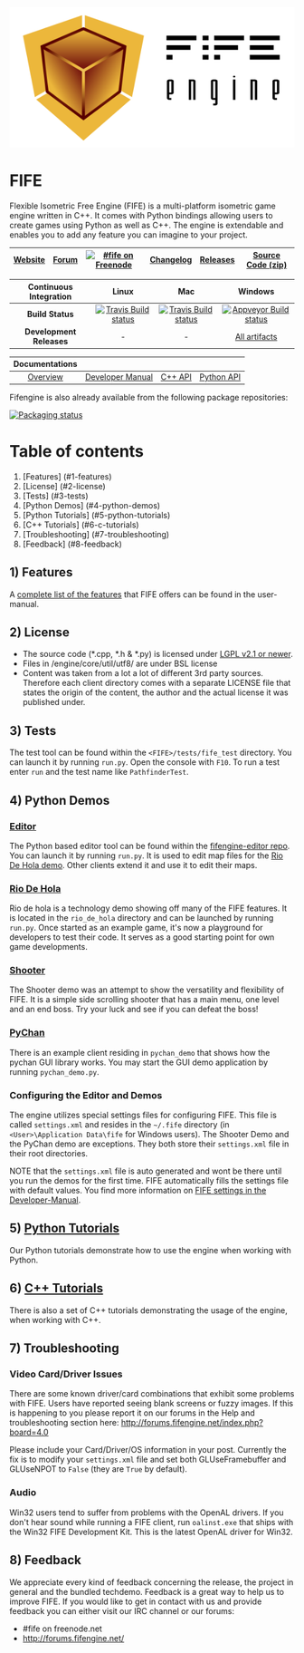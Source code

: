 ![FIFE LOGO](https://raw.githubusercontent.com/fifengine/fifengine/master/doc/logo/FIFE_small_c3.png)

# FIFE

Flexible Isometric Free Engine (FIFE) is a multi-platform isometric game engine written in C++.
It comes with Python bindings allowing users to create games using Python as well as C++. 
The engine is extendable and enables you to add any feature you can imagine to your project.

| [Website](http://fifengine.net/) | [Forum](http://forums.fifengine.net/) | [![#fife on Freenode](https://img.shields.io/badge/freenode-%23fife-green.svg)](https://webchat.freenode.net/?channels=fife) | [Changelog](https://github.com/fifengine/fifengine/blob/master/CHANGELOG.md) | [Releases](https://github.com/fifengine/fifengine/releases) | [Source Code (zip)](https://github.com/fifengine/fifengine/archive/master.zip) |
|:--------:|:--------:|:--------:|:--------:|:--------:|:--------:|

| Continuous Integration | Linux |   Mac    | Windows |
|:----------------------:|:-----:|:--------:|:-------:|
| **Build Status** | [![Travis Build status](https://travis-ci.org/fifengine/fifengine.svg?branch=master)](https://travis-ci.org/fifengine/fifengine) | [![Travis Build status](https://travis-ci.org/fifengine/fifengine.svg?branch=master)](https://travis-ci.org/fifengine/fifengine) | [![Appveyor Build status](https://ci.appveyor.com/api/projects/status/github/fifengine/fifengine?branch=master&svg=true)](https://ci.appveyor.com/project/LinuxDonald/fifengine) | 
| **Development Releases**  |   -    |    -     | [All artifacts](https://ci.appveyor.com/project/LinuxDonald/fifengine/build/artifacts) |

| **Documentations** | | | |
|:----------------------:|:----------------:|:-------:|:----------:|
| [Overview](https://fifengine.github.io/fifengine-docs/) | [Developer Manual](https://fifengine.github.io/fifengine-docs/developer-manual/en/) | [C++ API](http://www.fifengine.net/doxygen) | [Python API](http://www.fifengine.net/epydoc) |

Fifengine is also already available from the following package repositories:

[![Packaging status](https://repology.org/badge/vertical-allrepos/fife.svg)](https://repology.org/metapackage/fife)

# Table of contents
1. [Features]         (#1-features)
2. [License]          (#2-license)
3. [Tests]            (#3-tests)
4. [Python Demos]     (#4-python-demos)
6. [Python Tutorials] (#5-python-tutorials)
5. [C++ Tutorials]    (#6-c-tutorials)
7. [Troubleshooting]  (#7-troubleshooting)
8. [Feedback]         (#8-feedback)

## 1) Features

A [complete list of the features](https://fifengine.github.io/fifengine-docs/user-manual/en/#_features) that FIFE offers can be found in the user-manual.


## 2) License

- The source code (*.cpp, *.h & *.py) is licensed under [LGPL v2.1 or newer](http://www.gnu.org/licenses/lgpl-2.1.html).
- Files in /engine/core/util/utf8/ are under BSL license
- Content was taken from a lot a lot of different 3rd party sources. Therefore 
each client directory comes with a separate LICENSE file that states the origin
of the content, the author and the actual license it was published under.


## 3) Tests

The test tool can be found within the `<FIFE>/tests/fife_test` directory.
You can launch it by running `run.py`. Open the console with `F10`.
To run a test enter `run` and the test name like `PathfinderTest`.

## 4) Python Demos

### [Editor](https://github.com/fifengine/fifengine-editor)
The Python based editor tool can be found within the [fifengine-editor repo](https://github.com/fifengine/fifengine-editor).
You can launch it by running `run.py`. It is used to edit map files for the [Rio De Hola demo](https://github.com/fifengine/fifengine-demos/tree/master/rio_de_hola). Other clients extend it and use it to edit their maps.
  
### [Rio De Hola](https://github.com/fifengine/fifengine-demos/tree/master/rio_de_hola)
Rio de hola is a technology demo showing off many of the FIFE features.  It is 
located in the `rio_de_hola` directory and can be launched by running `run.py`. 
Once started as an example game, it's now a playground for developers to test their code. 
It serves as a good starting point for own game developments.

### [Shooter](https://github.com/fifengine/fifengine-demos/tree/master/shooter)
The Shooter demo was an attempt to show the versatility and flexibility of FIFE.
It is a simple side scrolling shooter that has a main menu, one level and an end boss.
Try your luck and see if you can defeat the boss!

### [PyChan](https://github.com/fifengine/fifengine-demos/tree/master/pychan_demo)
There is an example client residing in `pychan_demo` that shows how the pychan GUI library works.
You may start the GUI demo application by running `pychan_demo.py`.

### Configuring the Editor and Demos
The engine utilizes special settings files for configuring FIFE. This file is 
called `settings.xml` and resides in the `~/.fife` directory (in 
`<User>\Application Data\fife` for Windows users).  The Shooter Demo and the
PyChan demo are exceptions.  They both store their `settings.xml` file in their
root directories.

NOTE that the `settings.xml` file is auto generated and wont be there until you
run the demos for the first time.  FIFE automatically fills the settings file
with default values.  You find more information on [FIFE settings in the 
Developer-Manual](https://fifengine.github.io/fifengine-docs/developer-manual/en/#_engine_settings).


## 5) [Python Tutorials](https://github.com/fifengine/python-tutorials)

Our Python tutorials demonstrate how to use the engine when working with Python.


## 6) [C++ Tutorials](https://github.com/fifengine/cpp-tutorials)

There is also a set of C++ tutorials demonstrating the usage of the engine, when working with C++.


## 7) Troubleshooting

### Video Card/Driver Issues
There are some known driver/card combinations that exhibit some problems with
FIFE.  Users have reported seeing blank screens or fuzzy images.  If this is
happening to you please report it on our forums in the Help and troubleshooting
section here: http://forums.fifengine.net/index.php?board=4.0

Please include your Card/Driver/OS information in your post.  Currently the fix
is to modify your `settings.xml` file and set both GLUseFramebuffer and GLUseNPOT
to `False` (they are `True` by default).

### Audio
Win32 users tend to suffer from problems with the OpenAL drivers. If you don't 
hear sound while running a FIFE client, run `oalinst.exe` that ships with the
Win32 FIFE Development Kit.  This is the latest OpenAL driver for Win32.


## 8) Feedback

We appreciate every kind of feedback concerning the release, the project in 
general and the bundled techdemo. Feedback is a great way to help us to improve 
FIFE. If you would like to get in contact with us and provide feedback you can 
either visit our IRC channel or our forums:
 * #fife on freenode.net
 * http://forums.fifengine.net/
